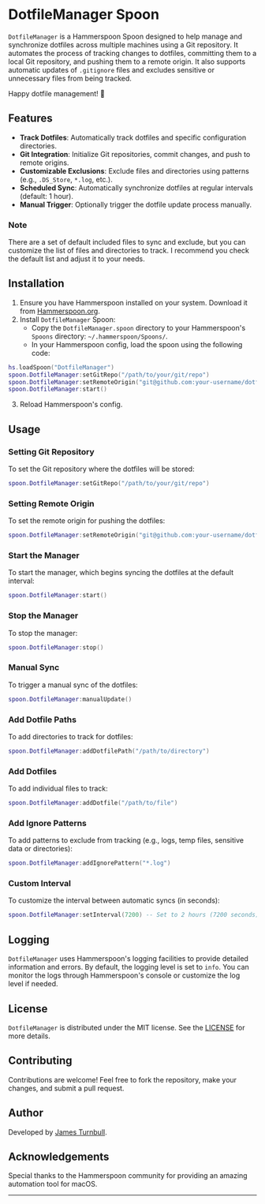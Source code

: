 # DotfileManager Spoon

`DotfileManager` is a Hammerspoon Spoon designed to help manage and synchronize dotfiles across multiple machines using a Git repository. It automates the process of tracking changes to dotfiles, committing them to a local Git repository, and pushing them to a remote origin. It also supports automatic updates of `.gitignore` files and excludes sensitive or unnecessary files from being tracked.

Happy dotfile management! 🚀

## Features

- **Track Dotfiles**: Automatically track dotfiles and specific configuration directories.
- **Git Integration**: Initialize Git repositories, commit changes, and push to remote origins.
- **Customizable Exclusions**: Exclude files and directories using patterns (e.g., `.DS_Store`, `*.log`, etc.).
- **Scheduled Sync**: Automatically synchronize dotfiles at regular intervals (default: 1 hour).
- **Manual Trigger**: Optionally trigger the dotfile update process manually.

### Note

There are a set of default included files to sync and exclude, but you can customize the list of files and directories to track. I recommend you check the default list and adjust it to your needs.

## Installation

1. Ensure you have Hammerspoon installed on your system. Download it from [Hammerspoon.org](https://www.hammerspoon.org/).
2. Install `DotfileManager` Spoon:
   - Copy the `DotfileManager.spoon` directory to your Hammerspoon's `Spoons` directory: `~/.hammerspoon/Spoons/`.
   - In your Hammerspoon config, load the spoon using the following code:

```lua
hs.loadSpoon("DotfileManager")
spoon.DotfileManager:setGitRepo("/path/to/your/git/repo")
spoon.DotfileManager:setRemoteOrigin("git@github.com:your-username/dotfiles.git")
spoon.DotfileManager:start()
```

3. Reload Hammerspoon's config.

## Usage

### Setting Git Repository

To set the Git repository where the dotfiles will be stored:

```lua
spoon.DotfileManager:setGitRepo("/path/to/your/git/repo")
```

### Setting Remote Origin

To set the remote origin for pushing the dotfiles:

```lua
spoon.DotfileManager:setRemoteOrigin("git@github.com:your-username/dotfiles.git")
```

### Start the Manager

To start the manager, which begins syncing the dotfiles at the default interval:

```lua
spoon.DotfileManager:start()
```

### Stop the Manager

To stop the manager:

```lua
spoon.DotfileManager:stop()
```

### Manual Sync

To trigger a manual sync of the dotfiles:

```lua
spoon.DotfileManager:manualUpdate()
```

### Add Dotfile Paths

To add directories to track for dotfiles:

```lua
spoon.DotfileManager:addDotfilePath("/path/to/directory")
```

### Add Dotfiles

To add individual files to track:

```lua
spoon.DotfileManager:addDotfile("/path/to/file")
```

### Add Ignore Patterns

To add patterns to exclude from tracking (e.g., logs, temp files, sensitive data or directories):

```lua
spoon.DotfileManager:addIgnorePattern("*.log")
```

### Custom Interval

To customize the interval between automatic syncs (in seconds):

```lua
spoon.DotfileManager:setInterval(7200) -- Set to 2 hours (7200 seconds)
```

## Logging

`DotfileManager` uses Hammerspoon's logging facilities to provide detailed information and errors. By default, the logging level is set to `info`. You can monitor the logs through Hammerspoon's console or customize the log level if needed.

## License

`DotfileManager` is distributed under the MIT license. See the [LICENSE](https://opensource.org/licenses/MIT) for more details.

## Contributing

Contributions are welcome! Feel free to fork the repository, make your changes, and submit a pull request.

## Author

Developed by [James Turnbull](https://github.com/jamtur01).

## Acknowledgements

Special thanks to the Hammerspoon community for providing an amazing automation tool for macOS.

---
